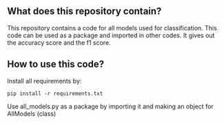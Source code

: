 ## What does this repository contain?
This repository contains a code for all models used for classification. This code can be used as a package and imported in other codes. It gives out the accuracy score and the f1 score.


## How to use this code?
Install all requirements by:

	pip install -r requirements.txt

Use all_models.py as a package by importing it and making an object for AllModels (class)




